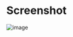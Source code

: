 # Screenshot

![image](https://github.com/user-attachments/assets/042c8664-a978-4f98-b8f0-ba26cca24e07)

